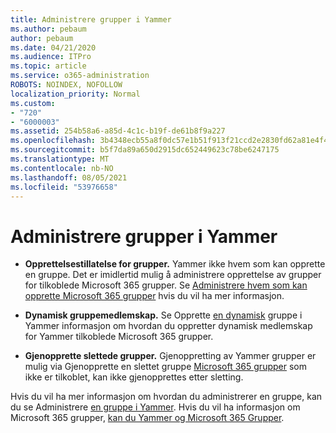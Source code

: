 ```yaml
---
title: Administrere grupper i Yammer
ms.author: pebaum
author: pebaum
ms.date: 04/21/2020
ms.audience: ITPro
ms.topic: article
ms.service: o365-administration
ROBOTS: NOINDEX, NOFOLLOW
localization_priority: Normal
ms.custom:
- "720"
- "6000003"
ms.assetid: 254b58a6-a85d-4c1c-b19f-de61b8f9a227
ms.openlocfilehash: 3b4348ecb55a8f0dc57e1b51f913f21ccd2e2830fd62a81e4f47a77ef371a226
ms.sourcegitcommit: b5f7da89a650d2915dc652449623c78be6247175
ms.translationtype: MT
ms.contentlocale: nb-NO
ms.lasthandoff: 08/05/2021
ms.locfileid: "53976658"
---
```

# <a name="manage-groups-in-yammer"></a>Administrere grupper i Yammer

- **Opprettelsestillatelse for grupper.** Yammer ikke hvem som kan opprette en gruppe. Det er imidlertid mulig å administrere opprettelse av grupper for tilkoblede Microsoft 365 grupper. Se [Administrere hvem som kan opprette Microsoft 365 grupper](https://docs.microsoft.com/microsoft-365/admin/create-groups/manage-creation-of-groups) hvis du vil ha mer informasjon.

- **Dynamisk gruppemedlemskap.** Se Opprette [en dynamisk](https://docs.microsoft.com/yammer/manage-yammer-groups/create-a-dynamic-group) gruppe i Yammer informasjon om hvordan du oppretter dynamisk medlemskap for Yammer tilkoblede Microsoft 365 grupper.

- **Gjenopprette slettede grupper.** Gjenoppretting av Yammer grupper er mulig via Gjenopprette en slettet gruppe [Microsoft 365 grupper](https://docs.microsoft.com/microsoft-365/admin/create-groups/restore-deleted-group) som ikke er tilkoblet, kan ikke gjenopprettes etter sletting.

Hvis du vil ha mer informasjon om hvordan du administrerer en gruppe, kan du se Administrere [en gruppe i Yammer](https://support.office.com/article/Manage-a-group-in-Yammer-6e05c6d6-5548-4c88-89cd-e6757a514ef2). Hvis du vil ha informasjon om Microsoft 365 grupper, [kan du Yammer og Microsoft 365 Grupper](https://docs.microsoft.com/yammer/manage-yammer-groups/yammer-and-office-365-groups).
  